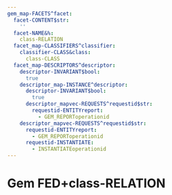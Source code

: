 ```yaml
---
gem_map-FACETS^facet:
  facet-CONTENT$str:
    ''
  facet-NAME&%:
    class-RELATION
  facet_map-CLASSIFIERS^classifier:
    classifier-CLASS&class:
      class-CLASS
  facet_map-DESCRIPTORS^descriptor:
    descriptor-INVARIANT$bool:
      true
    descriptor_map-INSTANCE^descriptor:
      descriptor-INVARIANT$bool:
        true
      descriptor_mapvec-REQUESTS^requestid$str:
        requestid-ENTITYreport:
          - GEM_REPORToperationid
    descriptor_mapvec-REQUESTS^requestid$str:
      requestid-ENTITYreport:
        - GEM_REPORToperationid
      requestid-INSTANTIATE:
        - INSTANTIATEoperationid
---
```

# Gem FED+class-RELATION

